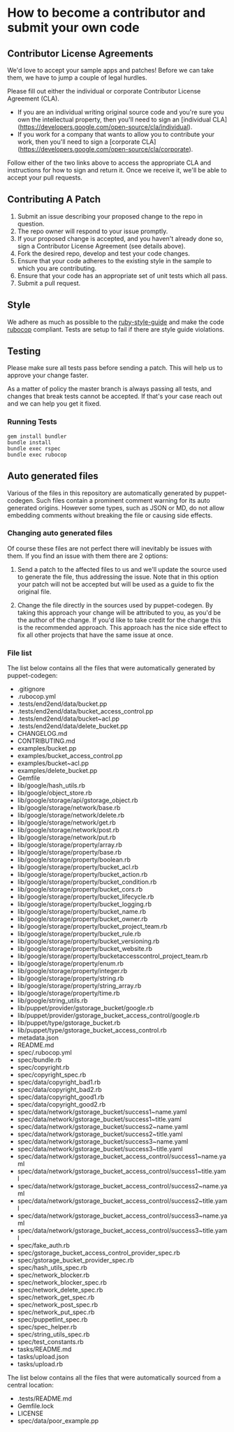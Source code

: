 # How to become a contributor and submit your own code

## Contributor License Agreements

We'd love to accept your sample apps and patches! Before we can take them, we
have to jump a couple of legal hurdles.

Please fill out either the individual or corporate Contributor License
Agreement (CLA).

  * If you are an individual writing original source code and you're sure you
    own the intellectual property, then you'll need to sign an [individual CLA]
    (https://developers.google.com/open-source/cla/individual).
  * If you work for a company that wants to allow you to contribute your work,
    then you'll need to sign a [corporate CLA]
    (https://developers.google.com/open-source/cla/corporate).

Follow either of the two links above to access the appropriate CLA and
instructions for how to sign and return it. Once we receive it, we'll
be able to accept your pull requests.

## Contributing A Patch

1. Submit an issue describing your proposed change to the repo in question.
1. The repo owner will respond to your issue promptly.
1. If your proposed change is accepted, and you haven't already done so, sign a
   Contributor License Agreement (see details above).
1. Fork the desired repo, develop and test your code changes.
1. Ensure that your code adheres to the existing style in the sample to which
   you are contributing.
1. Ensure that your code has an appropriate set of unit tests which all pass.
1. Submit a pull request.

## Style

We adhere as much as possible to the [ruby-style-guide][] and make the code
[rubocop][] compliant. Tests are setup to fail if there are style guide
violations.

## Testing

Please make sure all tests pass before sending a patch. This will help us to
approve your change faster.

As a matter of policy the master branch is always passing all tests, and changes
that break tests cannot be accepted. If that's your case reach out and we can
help you get it fixed.

### Running Tests

```
gem install bundler
bundle install
bundle exec rspec
bundle exec rubocop
```

## Auto generated files

Various of the files in this repository are automatically generated by
puppet-codegen. Such files contain a prominent comment warning for its
auto generated origins. However some types, such as JSON or MD, do not allow
embedding comments without breaking the file or causing side effects.

### Changing auto generated files

Of course these files are not perfect there will inevitably be issues with them.
If you find an issue with them there are 2 options:

1. Send a patch to the affected files to us and we'll update the source used to
   generate the file, thus addressing the issue. Note that in this option your
   patch will not be accepted but will be used as a guide to fix the original
   file.

2. Change the file directly in the sources used by puppet-codegen. By taking
   this approach your change will be attributed to you, as you'd be the author
   of the change. If you'd like to take credit for the change this is the
   recommended approach. This approach has the nice side effect to fix all other
   projects that have the same issue at once.

### File list

The list below contains all the files that were automatically generated by
puppet-codegen:

  * .gitignore
  * .rubocop.yml
  * .tests/end2end/data/bucket.pp
  * .tests/end2end/data/bucket_access_control.pp
  * .tests/end2end/data/bucket~acl.pp
  * .tests/end2end/data/delete_bucket.pp
  * CHANGELOG.md
  * CONTRIBUTING.md
  * examples/bucket.pp
  * examples/bucket_access_control.pp
  * examples/bucket~acl.pp
  * examples/delete_bucket.pp
  * Gemfile
  * lib/google/hash_utils.rb
  * lib/google/object_store.rb
  * lib/google/storage/api/gstorage_object.rb
  * lib/google/storage/network/base.rb
  * lib/google/storage/network/delete.rb
  * lib/google/storage/network/get.rb
  * lib/google/storage/network/post.rb
  * lib/google/storage/network/put.rb
  * lib/google/storage/property/array.rb
  * lib/google/storage/property/base.rb
  * lib/google/storage/property/boolean.rb
  * lib/google/storage/property/bucket_acl.rb
  * lib/google/storage/property/bucket_action.rb
  * lib/google/storage/property/bucket_condition.rb
  * lib/google/storage/property/bucket_cors.rb
  * lib/google/storage/property/bucket_lifecycle.rb
  * lib/google/storage/property/bucket_logging.rb
  * lib/google/storage/property/bucket_name.rb
  * lib/google/storage/property/bucket_owner.rb
  * lib/google/storage/property/bucket_project_team.rb
  * lib/google/storage/property/bucket_rule.rb
  * lib/google/storage/property/bucket_versioning.rb
  * lib/google/storage/property/bucket_website.rb
  * lib/google/storage/property/bucketaccesscontrol_project_team.rb
  * lib/google/storage/property/enum.rb
  * lib/google/storage/property/integer.rb
  * lib/google/storage/property/string.rb
  * lib/google/storage/property/string_array.rb
  * lib/google/storage/property/time.rb
  * lib/google/string_utils.rb
  * lib/puppet/provider/gstorage_bucket/google.rb
  * lib/puppet/provider/gstorage_bucket_access_control/google.rb
  * lib/puppet/type/gstorage_bucket.rb
  * lib/puppet/type/gstorage_bucket_access_control.rb
  * metadata.json
  * README.md
  * spec/.rubocop.yml
  * spec/bundle.rb
  * spec/copyright.rb
  * spec/copyright_spec.rb
  * spec/data/copyright_bad1.rb
  * spec/data/copyright_bad2.rb
  * spec/data/copyright_good1.rb
  * spec/data/copyright_good2.rb
  * spec/data/network/gstorage_bucket/success1~name.yaml
  * spec/data/network/gstorage_bucket/success1~title.yaml
  * spec/data/network/gstorage_bucket/success2~name.yaml
  * spec/data/network/gstorage_bucket/success2~title.yaml
  * spec/data/network/gstorage_bucket/success3~name.yaml
  * spec/data/network/gstorage_bucket/success3~title.yaml
  * spec/data/network/gstorage_bucket_access_control/success1~name.yaml
  * spec/data/network/gstorage_bucket_access_control/success1~title.yaml
  * spec/data/network/gstorage_bucket_access_control/success2~name.yaml
  * spec/data/network/gstorage_bucket_access_control/success2~title.yaml
  * spec/data/network/gstorage_bucket_access_control/success3~name.yaml
  * spec/data/network/gstorage_bucket_access_control/success3~title.yaml
  * spec/fake_auth.rb
  * spec/gstorage_bucket_access_control_provider_spec.rb
  * spec/gstorage_bucket_provider_spec.rb
  * spec/hash_utils_spec.rb
  * spec/network_blocker.rb
  * spec/network_blocker_spec.rb
  * spec/network_delete_spec.rb
  * spec/network_get_spec.rb
  * spec/network_post_spec.rb
  * spec/network_put_spec.rb
  * spec/puppetlint_spec.rb
  * spec/spec_helper.rb
  * spec/string_utils_spec.rb
  * spec/test_constants.rb
  * tasks/README.md
  * tasks/upload.json
  * tasks/upload.rb

The list below contains all the files that were automatically sourced from a
central location:

  * .tests/README.md
  * Gemfile.lock
  * LICENSE
  * spec/data/poor_example.pp

[ruby-style-guide]: https://github.com/bbatsov/ruby-style-guide
[rubocop]: https://rubocop.readthedocs.io/en/latest/
